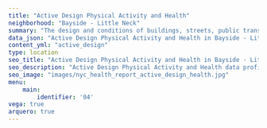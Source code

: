 ```yaml
---
title: "Active Design Physical Activity and Health"
neighborhood: "Bayside - Little Neck"
summary: "The design and conditions of buildings, streets, public transportation and parks influence physical activity, use of active transportation and other healthy behavior. A neighborhood's features can also impact the safety of its residents."
data_json: "Active Design Physical Activity and Health in Bayside - Little Neck"
content_yml: "active_design"
type: location
seo_title: "Active Design Physical Activity and Health in Bayside - Little Neck"
seo_description: "Active Design Physical Activity and Health data profile for the Bayside - Little Neck neighborhood of NYC."
seo_image: "images/nyc_health_report_active_design_health.jpg"
menu:
    main:
        identifier: '04'
vega: true
arquero: true
---
```

